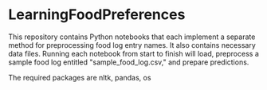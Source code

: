 # LearningFoodPreferences

This repository contains Python notebooks that each implement a separate method for preprocessing food log entry names. It also contains necessary data files. Running each notebook from start to finish will load, preprocess a sample food log entitled "sample_food_log.csv," and prepare predictions. 

The required packages are nltk, pandas, os
